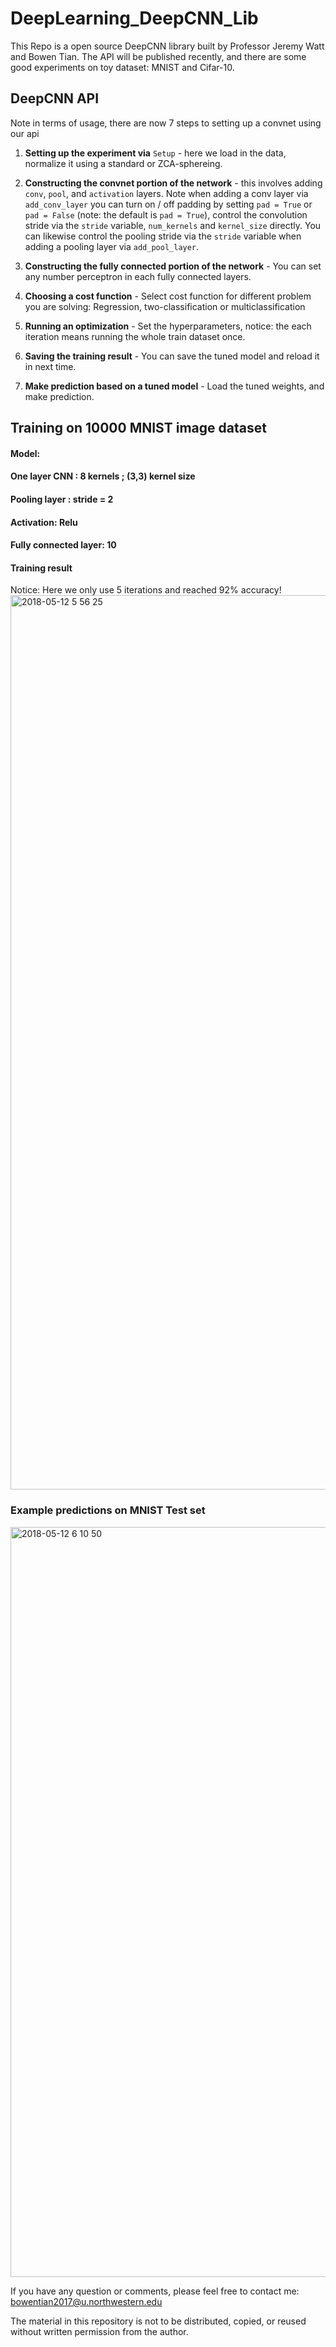 # DeepLearning_DeepCNN_Lib
This Repo is a open source DeepCNN library built by Professor Jeremy Watt and Bowen Tian. The API will be published recently, and there are some good experiments on toy dataset: MNIST and Cifar-10.

## DeepCNN API

Note in terms of usage, there are now 7 steps to setting up a convnet using our api

1) **Setting up the experiment via** `Setup` - here we load in the data, normalize it using a standard or ZCA-sphereing.


2) **Constructing the convnet portion of the network** - this involves adding `conv`, `pool`, and `activation` layers.  Note when adding a conv layer via `add_conv_layer` you can turn on / off padding by setting `pad = True` or `pad = False` (note: the default is `pad = True`), control the convolution stride via the `stride` variable, `num_kernels` and `kernel_size` directly.  You can likewise control the pooling stride via the `stride` variable when adding a pooling layer via `add_pool_layer`.


3)  **Constructing the fully connected portion of the network** - You can set any number perceptron in each fully connected layers.


4)  **Choosing a cost function** - Select cost function for different problem you are solving: Regression, two-classification or multiclassification


5)  **Running an optimization** - Set the hyperparameters, notice: the each iteration means running the whole train dataset once.

6) **Saving the training result** - You can save the tuned model and reload it in next time.

7) **Make prediction based on a tuned model** - Load the tuned weights, and make prediction.

## Training on 10000 MNIST image dataset
#### Model: 
####        One layer CNN : 8 kernels ; (3,3) kernel size 
####        Pooling layer : stride = 2
####        Activation: Relu
####        Fully connected layer: 10

#### Training result
Notice: Here we only use 5 iterations and reached 92% accuracy!
<img width="1431" alt="2018-05-12 5 56 25" src="https://user-images.githubusercontent.com/36088488/39962295-095fe6ce-5610-11e8-97bd-a68af9b5617c.png">

### Example predictions on MNIST Test set
<img width="1200" alt="2018-05-12 6 10 50" src="https://user-images.githubusercontent.com/36088488/39962294-fa809fea-560f-11e8-9c12-b4421881a36b.png">


If you have any question or comments, please feel free to contact me: bowentian2017@u.northwestern.edu

The material in this repository is not to be distributed, copied, or reused without written permission from the author.
